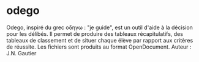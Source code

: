 odego
=====

Odego, inspiré du grec οδηγω : "je guide", est un outil d'aide à la décision pour les délibés. 
Il permet de produire des tableaux récapitulatifs, des tableaux de classement et de situer chaque élève par rapport aux critères de réussite.
Les fichiers sont produits au format OpenDocument.
Auteur : J.N. Gautier 